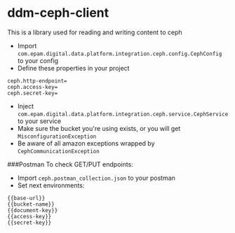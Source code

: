 # ddm-ceph-client
This is a library used for reading and writing content to ceph

- Import `com.epam.digital.data.platform.integration.ceph.config.CephConfig` to your config
- Define these properties in your project 
```properties
ceph.http-endpoint=
ceph.access-key=
ceph.secret-key=
```
- Inject `com.epam.digital.data.platform.integration.ceph.service.CephService` to your service
- Make sure the bucket you're using exists, or you will get `MisconfigurationException`
- Be aware of all amazon exceptions wrapped by `CephCommunicationException`

###Postman
 To check GET/PUT endpoints:
- Import `ceph.postman_collection.json` to your postman
- Set next environments:
```
{{base-url}}
{{bucket-name}}
{{document-key}}
{{access-key}}
{{secret-key}}
```
